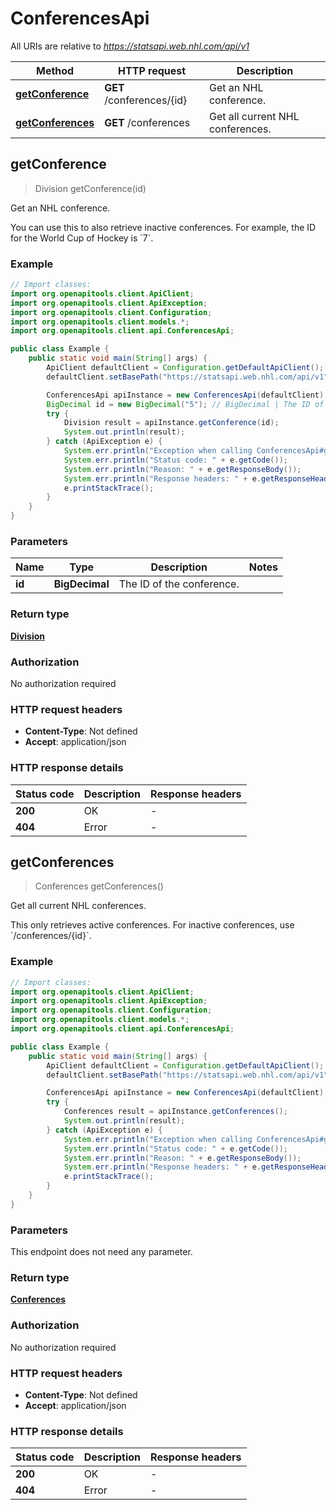 # ConferencesApi

All URIs are relative to *https://statsapi.web.nhl.com/api/v1*

| Method | HTTP request | Description |
|------------- | ------------- | -------------|
| [**getConference**](ConferencesApi.md#getConference) | **GET** /conferences/{id} | Get an NHL conference. |
| [**getConferences**](ConferencesApi.md#getConferences) | **GET** /conferences | Get all current NHL conferences. |



## getConference

> Division getConference(id)

Get an NHL conference.

You can use this to also retrieve inactive conferences. For example, the ID for the World Cup of Hockey is &#x60;7&#x60;.

### Example

```java
// Import classes:
import org.openapitools.client.ApiClient;
import org.openapitools.client.ApiException;
import org.openapitools.client.Configuration;
import org.openapitools.client.models.*;
import org.openapitools.client.api.ConferencesApi;

public class Example {
    public static void main(String[] args) {
        ApiClient defaultClient = Configuration.getDefaultApiClient();
        defaultClient.setBasePath("https://statsapi.web.nhl.com/api/v1");

        ConferencesApi apiInstance = new ConferencesApi(defaultClient);
        BigDecimal id = new BigDecimal("5"); // BigDecimal | The ID of the conference.
        try {
            Division result = apiInstance.getConference(id);
            System.out.println(result);
        } catch (ApiException e) {
            System.err.println("Exception when calling ConferencesApi#getConference");
            System.err.println("Status code: " + e.getCode());
            System.err.println("Reason: " + e.getResponseBody());
            System.err.println("Response headers: " + e.getResponseHeaders());
            e.printStackTrace();
        }
    }
}
```

### Parameters


| Name | Type | Description  | Notes |
|------------- | ------------- | ------------- | -------------|
| **id** | **BigDecimal**| The ID of the conference. | |

### Return type

[**Division**](Division.md)

### Authorization

No authorization required

### HTTP request headers

- **Content-Type**: Not defined
- **Accept**: application/json


### HTTP response details
| Status code | Description | Response headers |
|-------------|-------------|------------------|
| **200** | OK |  -  |
| **404** | Error |  -  |


## getConferences

> Conferences getConferences()

Get all current NHL conferences.

This only retrieves active conferences. For inactive conferences, use &#x60;/conferences/{id}&#x60;.

### Example

```java
// Import classes:
import org.openapitools.client.ApiClient;
import org.openapitools.client.ApiException;
import org.openapitools.client.Configuration;
import org.openapitools.client.models.*;
import org.openapitools.client.api.ConferencesApi;

public class Example {
    public static void main(String[] args) {
        ApiClient defaultClient = Configuration.getDefaultApiClient();
        defaultClient.setBasePath("https://statsapi.web.nhl.com/api/v1");

        ConferencesApi apiInstance = new ConferencesApi(defaultClient);
        try {
            Conferences result = apiInstance.getConferences();
            System.out.println(result);
        } catch (ApiException e) {
            System.err.println("Exception when calling ConferencesApi#getConferences");
            System.err.println("Status code: " + e.getCode());
            System.err.println("Reason: " + e.getResponseBody());
            System.err.println("Response headers: " + e.getResponseHeaders());
            e.printStackTrace();
        }
    }
}
```

### Parameters

This endpoint does not need any parameter.

### Return type

[**Conferences**](Conferences.md)

### Authorization

No authorization required

### HTTP request headers

- **Content-Type**: Not defined
- **Accept**: application/json


### HTTP response details
| Status code | Description | Response headers |
|-------------|-------------|------------------|
| **200** | OK |  -  |
| **404** | Error |  -  |

